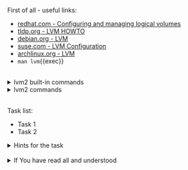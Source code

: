 First of all - useful links:

- [redhat.com - Configuring and managing logical volumes](https://access.redhat.com/documentation/en-us/red_hat_enterprise_linux/9/html/configuring_and_managing_logical_volumes/index)
- [tldp.org - LVM HOWTO](https://tldp.org/HOWTO/LVM-HOWTO/)
- [debian.org - LVM](https://wiki.debian.org/LVM)
- [suse.com - LVM Configuration](https://documentation.suse.com/sles/15-SP1/html/SLES-all/cha-lvm.html)
- [archlinux.org - LVM](https://wiki.archlinux.org/title/LVM) 
- `man lvm`{{exec}}
<br>
<details><summary>lvm2 built-in commands</summary>
<pre>
The following commands are built into lvm without links
  <strong>config</strong>        The same as lvmconfig(8) below.
  <strong>devtypes</strong>      Display the recognised built-in block device types.
  <strong>dumpconfig</strong>    The same as lvmconfig(8) below.
  <strong>formats</strong>       Display recognised metadata formats.
  <strong>fullreport</strong>    Report  information  about  PVs,  PV segments, VGs, LVs and LV segments, all at once.
  <strong>help</strong>          Display the help text.
  <strong>lastlog</strong>       Display log report of last command run in LVM shell if command log reporting is enabled.
  <strong>lvpoll</strong>        Complete lvmpolld operations (Internal command).
  <strong>segtypes</strong>      Display recognised Logical Volume segment types.
  <strong>systemid</strong>      Display any system ID currently set on this host.
  <strong>tags</strong>          Display any tags defined on this host.
  <strong>version</strong>       Display version information.
</pre>
</details>
<details><summary>lvm2 commands</summary>
<pre>
  <strong>pvchange</strong>      Change attributes of a Physical Volume.
  <strong>pvck</strong>          Check Physical Volume metadata.
  <strong>pvcreate</strong>      Initialize a disk or partition for use by LVM.
  <strong>pvdisplay</strong>     Display attributes of a Physical Volume.
  <strong>pvmove</strong>        Move Physical Extents.
  <strong>pvremove</strong>      Remove a Physical Volume.
  <strong>pvresize</strong>      Resize a disk or partition in use by LVM2.
  <strong>pvs</strong>           Report information about Physical Volumes.
  <strong>pvscan</strong>        Scan all disks for Physical Volumes.
  <br>
  <strong>vgcfgbackup</strong>   Backup Volume Group descriptor area.
  <strong>vgcfgrestore</strong>  Restore Volume Group descriptor area.
  <strong>vgchange</strong>      Change attributes of a Volume Group.
  <strong>vgck</strong>          Check Volume Group metadata.
  <strong>vgconvert</strong>     Convert Volume Group metadata format.
  <strong>vgcreate</strong>      Create a Volume Group.
  <strong>vgdisplay</strong>     Display attributes of Volume Groups.
  <strong>vgexport</strong>      Make volume Groups unknown to the system.
  <strong>vgextend</strong>      Add Physical Volumes to a Volume Group.
  <strong>vgimport</strong>      Make exported Volume Groups known to the system.
  <strong>vgimportclone</strong> Import  and  rename  duplicated  Volume Group (e.g. a hardware snapshot).
  <strong>vgmerge</strong>       Merge two Volume Groups.
  <strong>vgmknodes</strong>     Recreate Volume Group directory  and  Logical  Volume  specialfiles
  <strong>vgreduce</strong>      Reduce  a  Volume  Group by removing one or more Physical Volumes.
  <strong>vgremove</strong>      Remove a Volume Group.
  <strong>vgrename</strong>      Rename a Volume Group.
  <strong>vgs</strong>           Report information about Volume Groups.
  <strong>vgscan</strong>        Scan all disks for Volume Groups and rebuild caches.
  <strong>vgsplit</strong>       Split a Volume Group into two, moving any logical volumes from one Volume Group to another by moving entire Physical Volumes.
  <br>
  <strong>lvchange</strong>      Change attributes of a Logical Volume.
  <strong>lvconvert</strong>     Convert a Logical Volume from linear to mirror or snapshot.
  <strong>lvcreate</strong>      Create a Logical Volume in an existing Volume Group.
  <strong>lvdisplay</strong>     Display attributes of a Logical Volume.
  <strong>lvextend</strong>      Extend the size of a Logical Volume.
  <strong>lvmconfig</strong>     Display    the   configuration   information   after   loading lvm.conf(5) and any other configuration files.
  <strong>lvmdiskscan</strong>   Scan for all devices visible to LVM2.
  <strong>lvmdump</strong>       Create lvm2 information dumps for diagnostic purposes.
  <strong>lvreduce</strong>      Reduce the size of a Logical Volume.
  <strong>lvremove</strong>      Remove a Logical Volume.
  <strong>lvrename</strong>      Rename a Logical Volume.
  <strong>lvresize</strong>      Resize a Logical Volume.
  <strong>lvs</strong>           Report information about Logical Volumes.
  <strong>lvscan</strong>        Scan (all disks) for Logical Volumes.
</pre>
</details>
<br>

Task list:
- Task 1
- Task 2

<details><summary>Hints for the task</summary>
<pre>
<strong>Task 1:</strong>
  $ cmd1
  $ echo ${string:7:3}
<br>
<strong>Task 2:</strong>
  $ echo ${#string}
  $ string=
</pre>
</details>
<br>
<details><summary>If You have read all and understood</summary>
<pre>
`touch IReadAllAndUndnderstood`{{exec}}
</pre>
